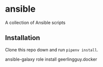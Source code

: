 # ansible
A collection of Ansible scripts

## Installation
Clone this repo down and run `pipenv install`. 


ansible-galaxy role install geerlingguy.docker